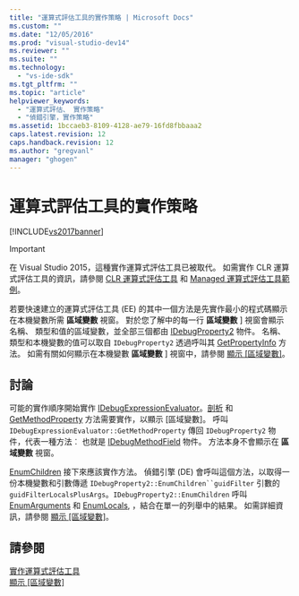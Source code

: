```yaml
---
title: "運算式評估工具的實作策略 | Microsoft Docs"
ms.custom: ""
ms.date: "12/05/2016"
ms.prod: "visual-studio-dev14"
ms.reviewer: ""
ms.suite: ""
ms.technology: 
  - "vs-ide-sdk"
ms.tgt_pltfrm: ""
ms.topic: "article"
helpviewer_keywords: 
  - "運算式評估、 實作策略"
  - "偵錯引擎，實作策略"
ms.assetid: 1bccaeb3-8109-4128-ae79-16fd8fbbaaa2
caps.latest.revision: 12
caps.handback.revision: 12
ms.author: "gregvanl"
manager: "ghogen"
---
```

# 運算式評估工具的實作策略
[!INCLUDE[vs2017banner](../../code-quality/includes/vs2017banner.md)]

> [!IMPORTANT]
>  在 Visual Studio 2015，這種實作運算式評估工具已被取代。 如需實作 CLR 運算式評估工具的資訊，請參閱 [CLR 運算式評估工具](https://github.com/Microsoft/ConcordExtensibilitySamples/wiki/CLR-Expression-Evaluators) 和 [Managed 運算式評估工具範例](https://github.com/Microsoft/ConcordExtensibilitySamples/wiki/Managed-Expression-Evaluator-Sample)。  
  
 若要快速建立的運算式評估工具 \(EE\) 的其中一個方法是先實作最小的程式碼顯示在本機變數所需 **區域變數** 視窗。 對於您了解中的每一行 **區域變數** \] 視窗會顯示名稱、 類型和值的區域變數，並全部三個都由 [IDebugProperty2](../../extensibility/debugger/reference/idebugproperty2.md) 物件。 名稱、 類型和本機變數的值可以取自 `IDebugProperty2` 透過呼叫其 [GetPropertyInfo](../../extensibility/debugger/reference/idebugproperty2-getpropertyinfo.md) 方法。 如需有關如何顯示在本機變數 **區域變數** \] 視窗中，請參閱 [顯示 \[區域變數\]](../../extensibility/debugger/displaying-locals.md)。  
  
## 討論  
 可能的實作順序開始實作 [IDebugExpressionEvaluator](../../extensibility/debugger/reference/idebugexpressionevaluator.md)。[剖析](../../extensibility/debugger/reference/idebugexpressionevaluator-parse.md) 和 [GetMethodProperty](../../extensibility/debugger/reference/idebugexpressionevaluator-getmethodproperty.md) 方法需要實作，以顯示 \[區域變數\]。 呼叫 `IDebugExpressionEvaluator::GetMethodProperty` 傳回 `IDebugProperty2` 物件，代表一種方法︰ 也就是 [IDebugMethodField](../../extensibility/debugger/reference/idebugmethodfield.md) 物件。 方法本身不會顯示在 **區域變數** 視窗。  
  
 [EnumChildren](../../extensibility/debugger/reference/idebugproperty2-enumchildren.md) 接下來應該實作方法。 偵錯引擎 \(DE\) 會呼叫這個方法，以取得一份本機變數和引數傳遞 `IDebugProperty2::EnumChildren``guidFilter` 引數的 `guidFilterLocalsPlusArgs`。`IDebugProperty2::EnumChildren` 呼叫 [EnumArguments](../../extensibility/debugger/reference/idebugmethodfield-enumarguments.md) 和 [EnumLocals](../../extensibility/debugger/reference/idebugmethodfield-enumlocals.md), ，結合在單一的列舉中的結果。 如需詳細資訊，請參閱 [顯示 \[區域變數\]](../../extensibility/debugger/displaying-locals.md)。  
  
## 請參閱  
 [實作運算式評估工具](../../extensibility/debugger/implementing-an-expression-evaluator.md)   
 [顯示 \[區域變數\]](../../extensibility/debugger/displaying-locals.md)